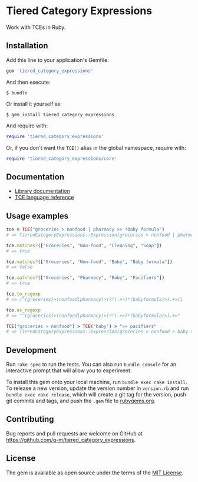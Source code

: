 # Tiered Category Expressions

Work with TCEs in Ruby.

## Installation

Add this line to your application's Gemfile:

```ruby
gem 'tiered_category_expressions'
```

And then execute:

    $ bundle

Or install it yourself as:

    $ gem install tiered_category_expressions

And require with:

```ruby
require 'tiered_category_expressions'
```

Or, if you don't want the `TCE()` alias in the global namespace, require with:

```ruby
require 'tiered_category_expressions/core'
```

## Documentation

  - [Library documentation](https://rubydocs.info/tiered_category_expressions)
  - [TCE language reference](https://rubydocs.info/tiered_category_expressions/file.LANGREF.html)

## Usage examples

```ruby
tce = TCE("groceries > nonfood | pharmacy >> !baby formula")
# => TieredCategoryExpressions::Expression[groceries > nonfood | pharmacy >> !baby formula]

tce.matches?(["Groceries", "Non-food", "Cleaning", "Soap"])
# => true

tce.matches?(["Groceries", "Non-food", "Baby", "Baby formula"])
# => false

tce.matches?(["Groceries", "Pharmacy", "Baby", "Pacifiers"])
# => true

tce.to_regexp
# => /^(groceries)>(nonfood|pharmacy)>(?!(.+>)*(babyformula)>).+>/i

tce.as_regexp
# => "^(groceries)>(nonfood|pharmacy)>(?!(.+>)*(babyformula)>).+>"

TCE("groceries > nonfood") > TCE("baby") > ">> pacifiers"
# => TieredCategoryExpressions::Expression[groceries > nonfood > baby >> pacifiers]
```

## Development

Run `rake spec` to run the tests. You can also run `bundle console` for an interactive prompt that will allow you to experiment.

To install this gem onto your local machine, run `bundle exec rake install`. To release a new version, update the version number in `version.rb` and run `bundle exec rake release`, which will create a git tag for the version, push git commits and tags, and push the `.gem` file to [rubygems.org](https://rubygems.org).

## Contributing

Bug reports and pull requests are welcome on GitHub at https://github.com/q-m/tiered_category_expressions.

## License

The gem is available as open source under the terms of the [MIT License](http://opensource.org/licenses/MIT).

